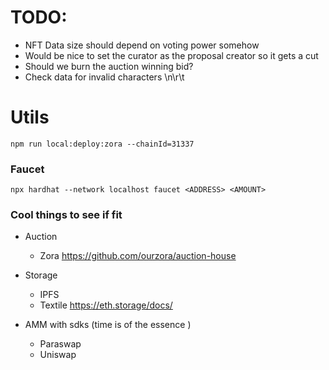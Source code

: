# TODO:
- NFT Data size should depend on voting power somehow
- Would be nice to set the curator as the proposal creator so it gets a cut
- Should we burn the auction winning bid?
- Check data for invalid characters \n\r\t

# Utils
```
npm run local:deploy:zora --chainId=31337
```

### Faucet
 ```
 npx hardhat --network localhost faucet <ADDRESS> <AMOUNT>
 ```


 ### Cool things to see if fit
 - Auction
    - Zora https://github.com/ourzora/auction-house
 
 - Storage 
    - IPFS
    - Textile https://eth.storage/docs/

 - AMM with sdks (time is of the essence )
    - Paraswap
    - Uniswap